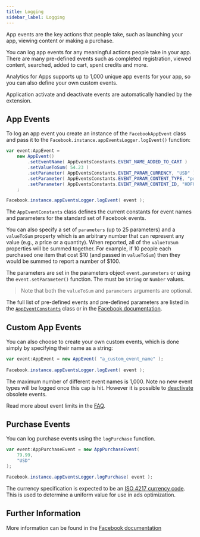 ```yaml
---
title: Logging
sidebar_label: Logging
---
```



App events are the key actions that people take, such as launching your app, viewing content or making a purchase.

You can log app events for any meaningful actions people take in your app. There are many pre-defined events such as completed registration, viewed content, searched, added to cart, spent credits and more.

Analytics for Apps supports up to 1,000 unique app events for your app, so you can also define your own custom events. 

Application activate and deactivate events are automatically handled by the extension.



## App Events

To log an app event you create an instance of the `FacebookAppEvent` class and pass it to the `Facebook.instance.appEventsLogger.logEvent()` function:

```actionscript
var event:AppEvent = 
	new AppEvent()
		.setEventName( AppEventsConstants.EVENT_NAME_ADDED_TO_CART )
		.setValueToSum( 54.23 )
		.setParameter( AppEventsConstants.EVENT_PARAM_CURRENCY, "USD" )
		.setParameter( AppEventsConstants.EVENT_PARAM_CONTENT_TYPE, "product" )
		.setParameter( AppEventsConstants.EVENT_PARAM_CONTENT_ID, "HDFU-8452" )
	;

Facebook.instance.appEventsLogger.logEvent( event );
```

The `AppEventConstants` class defines the current constants for event names and parameters
for the standard set of Facebook events.

You can also specify a set of `parameters` (up to 25 parameters) and a `valueToSum` property which is an 
arbitrary number that can represent any value (e.g., a price or a quantity). 
When reported, all of the `valueToSum` properties will be summed together. 
For example, if 10 people each purchased one item that cost $10 (and passed in `valueToSum`) then they would be summed to report a number of $100.

The parameters are set in the parameters object `event.parameters` or using 
the `event.setParameter()` function. The must be `String` or `Number` values.

>
> Note that both the `valueToSum` and `parameters` arguments are optional.
>


The full list of pre-defined events and pre-defined parameters are listed in the [`AppEventConstants`](https://docs.airnativeextensions.com/) class or in the [Facebook documentation](https://github.com/facebook/facebook-android-sdk/blob/master/facebook-core/src/main/java/com/facebook/appevents/AppEventsConstants.java).



## Custom App Events 

You can also choose to create your own custom events, which is done simply by specifying their name as a string:

```actionscript
var event:AppEvent = new AppEvent( "a_custom_event_name" );
				
Facebook.instance.appEventsLogger.logEvent( event );
```

The maximum number of different event names is 1,000. Note no new event types will be logged once this cap is hit. However it is possible to [deactivate](https://www.facebook.com/help/analytics/817787101653736) obsolete events. 

Read more about event limits in the [FAQ](https://developers.facebook.com/docs/app-events/faq#limits).



## Purchase Events

You can log purchase events using the `logPurchase` function.

```actionscript
var event:AppPurchaseEvent = new AppPurchaseEvent( 
	79.99,
	"USD"
);

Facebook.instance.appEventsLogger.logPurchase( event );
```

The currency specification is expected to be an [ISO 4217 currency code](http://en.wikipedia.org/wiki/ISO_4217). This is used to determine a uniform value for use in ads optimization.





## Further Information

More information can be found in the [Facebook documentation](https://developers.facebook.com/docs/analytics/send_data/events)